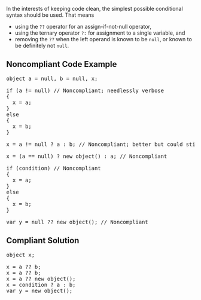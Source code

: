 In the interests of keeping code clean, the simplest possible conditional syntax should be used. That means 

*   using the `??` operator for an assign-if-not-null operator,
*   using the ternary operator `?:` for assignment to a single variable, and
*   removing the `??` when the left operand is known to be `null`, or known to be definitely not `null`.

## Noncompliant Code Example

<pre>
object a = null, b = null, x;

if (a != null) // Noncompliant; needlessly verbose
{
  x = a;
}
else
{
  x = b;
}

x = a != null ? a : b; // Noncompliant; better but could still be simplified

x = (a == null) ? new object() : a; // Noncompliant

if (condition) // Noncompliant
{
  x = a;
}
else
{
  x = b;
}

var y = null ?? new object(); // Noncompliant
</pre>

## Compliant Solution

<pre>
object x;

x = a ?? b;
x = a ?? b;
x = a ?? new object();
x = condition ? a : b;
var y = new object();
</pre>